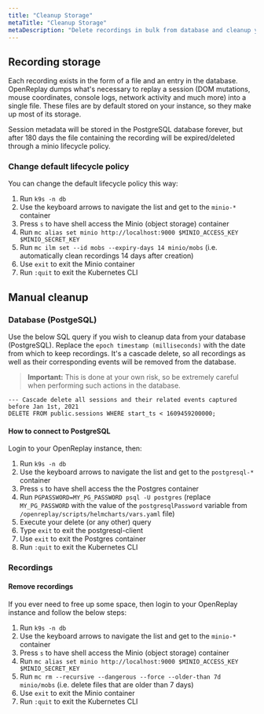 ```yaml
---
title: "Cleanup Storage"
metaTitle: "Cleanup Storage"
metaDescription: "Delete recordings in bulk from database and cleanup your storage."
---
```


## Recording storage

Each recording exists in the form of a file and an entry in the database. OpenReplay dumps what's necessary to replay a session (DOM mutations, mouse coordinates, console logs, network activity and much more) into a single file. These files are by default stored on your instance, so they make up most of its storage.

Session metadata will be stored in the PostgreSQL database forever, but after 180 days the file containing the recording will be expired/deleted through a minio lifecycle policy.

### Change default lifecycle policy

You can change the default lifecycle policy this way:

1. Run `k9s -n db`
2. Use the keyboard arrows to navigate the list and get to the `minio-*` container
3. Press `s` to have shell access the Minio (object storage) container
4. Run `mc alias set minio http://localhost:9000 $MINIO_ACCESS_KEY $MINIO_SECRET_KEY`
5. Run `mc ilm set --id mobs --expiry-days 14 minio/mobs` (i.e. automatically clean recordings 14 days after creation)
6. Use `exit` to exit the Minio container
7. Run `:quit` to exit the Kubernetes CLI

## Manual cleanup

### Database (PostgeSQL)

Use the below SQL query if you wish to cleanup data from your database (PostgreSQL). Replace the `epoch timestamp (milliseconds)` with the date from which to keep recordings. It's a cascade delete, so all recordings as well as their corresponding events will be removed from the database.

> **Important:** This is done at your own risk, so be extremely careful when performing such actions in the database.

```plsql
--- Cascade delete all sessions and their related events captured before Jan 1st, 2021
DELETE FROM public.sessions WHERE start_ts < 1609459200000;
```

#### How to connect to PostgreSQL

Login to your OpenReplay instance, then:

1. Run `k9s -n db`
2. Use the keyboard arrows to navigate the list and get to the `postgresql-*` container
3. Press `s` to have shell access the the Postgres container
4. Run `PGPASSWORD=MY_PG_PASSWORD psql -U postgres` (replace `MY_PG_PASSWORD` with the value of the `postgresqlPassword` variable from `/openreplay/scripts/helmcharts/vars.yaml` file)
5. Execute your delete (or any other) query
6. Type `exit` to exit the postgresql-client
7. Use `exit` to exit the Postgres container
8. Run `:quit` to exit the Kubernetes CLI


### Recordings
 
#### Remove recordings

If you ever need to free up some space, then login to your OpenReplay instance and follow the below steps:

1. Run `k9s -n db`
2. Use the keyboard arrows to navigate the list and get to the `minio-*` container
3. Press `s` to have shell access the Minio (object storage) container
4. Run `mc alias set minio http://localhost:9000 $MINIO_ACCESS_KEY $MINIO_SECRET_KEY`
5. Run `mc rm --recursive --dangerous --force --older-than 7d minio/mobs` (i.e. delete files that are older than 7 days)
6. Use `exit` to exit the Minio container
7. Run `:quit` to exit the Kubernetes CLI
